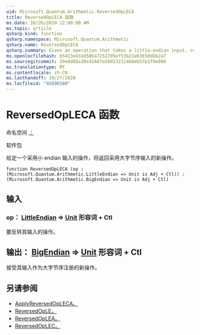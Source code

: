 ```yaml
---
uid: Microsoft.Quantum.Arithmetic.ReversedOpLECA
title: ReversedOpLECA 函数
ms.date: 10/26/2020 12:00:00 AM
ms.topic: article
qsharp.kind: function
qsharp.namespace: Microsoft.Quantum.Arithmetic
qsharp.name: ReversedOpLECA
qsharp.summary: Given an operation that takes a little-endian input, returns a new operation that takes a big-endian input.
ms.openlocfilehash: b5413e43ad50ba7252705ef53b21e63650dbb2a7
ms.sourcegitcommit: 29e0d88a30e4166fa580132124b0eb57e1f0e986
ms.translationtype: MT
ms.contentlocale: zh-CN
ms.lasthandoff: 10/27/2020
ms.locfileid: "92696580"
---
```

# <a name="reversedopleca-function"></a>ReversedOpLECA 函数

命名空间 [：](xref:Microsoft.Quantum.Arithmetic)

软件包 [](https://nuget.org/packages/)


给定一个采用小 endian 输入的操作，将返回采用大字节序输入的新操作。

```qsharp
function ReversedOpLECA (op : (Microsoft.Quantum.Arithmetic.LittleEndian => Unit is Adj + Ctl)) : (Microsoft.Quantum.Arithmetic.BigEndian => Unit is Adj + Ctl)
```


## <a name="input"></a>输入

### <a name="op--littleendian--unit-adj--ctl"></a>op： [LittleEndian](xref:Microsoft.Quantum.Arithmetic.LittleEndian) => [Unit](xref:microsoft.quantum.lang-ref.unit) 形容词 + Ctl

要反转其输入的操作。



## <a name="output--bigendian--unit-adj--ctl"></a>输出： [BigEndian](xref:Microsoft.Quantum.Arithmetic.BigEndian) => [Unit](xref:microsoft.quantum.lang-ref.unit) 形容词 + Ctl

接受其输入作为大字节序注册的新操作。

## <a name="see-also"></a>另请参阅

- [ApplyReversedOpLECA。](xref:Microsoft.Quantum.Arithmetic.ApplyReversedOpLECA)
- [ReversedOpLE。](xref:Microsoft.Quantum.Arithmetic.ReversedOpLE)
- [ReversedOpLEA。](xref:Microsoft.Quantum.Arithmetic.ReversedOpLEA)
- [ReversedOpLEC。](xref:Microsoft.Quantum.Arithmetic.ReversedOpLEC)